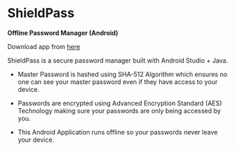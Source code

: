 # ShieldPass
 **Offline Password Manager (Android)**

Download app from [here](https://appho.st/d/C1ZnfnHj)

ShieldPass is a secure password manager built with Android Studio + Java.

- Master Password is hashed using SHA-512 Algorithm which ensures no one can see your master password even if they have access to your device.

- Passwords are encrypted using Advanced Encryption Standard (AES) Technology making sure your passwords are only being accessed by you.

- This Android Application runs offline so your passwords never leave your device.